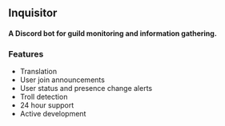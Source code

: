 Inquisitor
----------
#### A Discord bot for guild monitoring and information gathering.

### Features
- Translation
- User join announcements
- User status and presence change alerts
- Troll detection
- 24 hour support
- Active development